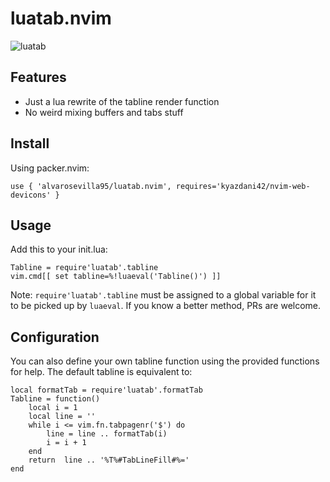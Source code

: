 # luatab.nvim

![luatab](https://github.com/alvarosevilla95/luatab.nvim/blob/master/pics/tabline.png)

## Features
* Just a lua rewrite of the tabline render function
* No weird mixing buffers and tabs stuff

## Install
Using packer.nvim:
```
use { 'alvarosevilla95/luatab.nvim', requires='kyazdani42/nvim-web-devicons' }
```

## Usage
Add this to your init.lua:

```
Tabline = require'luatab'.tabline
vim.cmd[[ set tabline=%!luaeval('Tabline()') ]]
```

Note: `require'luatab'.tabline` must be assigned to a global variable for it to be picked up by `luaeval`. If you know a better method, PRs are welcome.

## Configuration
You can also define your own tabline function using the provided functions for help. The default tabline is equivalent to:
```
local formatTab = require'luatab'.formatTab
Tabline = function()
    local i = 1
    local line = ''
    while i <= vim.fn.tabpagenr('$') do
        line = line .. formatTab(i)
        i = i + 1
    end
    return  line .. '%T%#TabLineFill#%='
end
```


